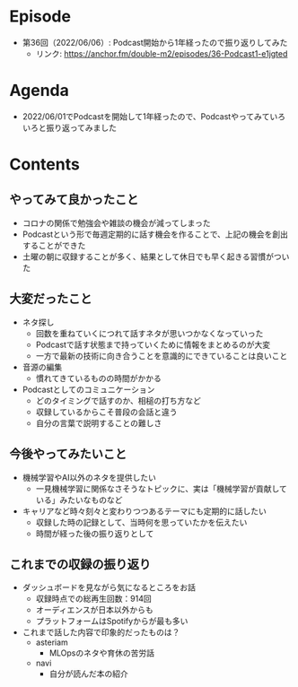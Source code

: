 # Episode
- 第36回（2022/06/06）: Podcast開始から1年経ったので振り返りしてみた
    - リンク: https://anchor.fm/double-m2/episodes/36-Podcast1-e1jgted

# Agenda
- 2022/06/01でPodcastを開始して1年経ったので、Podcastやってみていろいろと振り返ってみました

# Contents
## やってみて良かったこと
- コロナの関係で勉強会や雑談の機会が減ってしまった
- Podcastという形で毎週定期的に話す機会を作ることで、上記の機会を創出することができた
- 土曜の朝に収録することが多く、結果として休日でも早く起きる習慣がついた

## 大変だったこと
- ネタ探し
    - 回数を重ねていくにつれて話すネタが思いつかなくなっていった
    - Podcastで話す状態まで持っていくために情報をまとめるのが大変
    - 一方で最新の技術に向き合うことを意識的にできていることは良いこと
- 音源の編集
    - 慣れてきているものの時間がかかる
- Podcastとしてのコミュニケーション
    - どのタイミングで話すのか、相槌の打ち方など
    - 収録しているからこそ普段の会話と違う
    - 自分の言葉で説明することの難しさ

## 今後やってみたいこと
- 機械学習やAI以外のネタを提供したい
    - 一見機械学習に関係なさそうなトピックに、実は「機械学習が貢献している」みたいなものなど
- キャリアなど時々刻々と変わりつつあるテーマにも定期的に話したい
    - 収録した時の記録として、当時何を思っていたかを伝えたい
    - 時間が経った後の振り返りとして

## これまでの収録の振り返り
- ダッシュボードを見ながら気になるところをお話
    - 収録時点での総再生回数：914回
    - オーディエンスが日本以外からも
    - プラットフォームはSpotifyからが最も多い
- これまで話した内容で印象的だったものは？
    - asteriam
        - MLOpsのネタや育休の苦労話
    - navi
        - 自分が読んだ本の紹介
